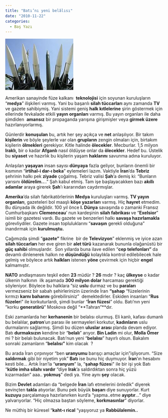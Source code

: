 ```yaml
---
title: "Batı’nı yeni belâlısı"
date: "2010-11-22"
categories: 
  - Baş Yazı
---
```


[![fuzeler.jpeg](../uploads/2010/11/fuzeler.jpeg)](../uploads/2010/11/fuzeler.jpeg "fuzeler.jpeg")

Amerikan sanayinde füze kalkanı  **teknolojisi** için soyunan kuruluşların “**medya**” ilişkileri varmış. Yani bu başarılı **silah tüccarları** aynı zamanda **TV** ve gazete sahibiymiş. Yani sistemi geniş **halk kıtlelerine** şirin göstermek için ellerinde fevkalade etkili **yayın organları** varmış. Bu yayın organları ile daha şimdiden  **amansız** bir propaganda yarışına girişmişler veya **girmek üzere** hazırlanıyorlarmış.

Günlerdir **konuşulan** bu, artık her şey açıkça ve **net** anlaşılıyor. Bir takım **kişilerin** ve böyle şeylerle var olan **grupların** zengin olmaları için, birtakım kişilerin **ölmekleri** gerekiyor. Kitle halinde **ölecekler**. Mecburlar. 1,5 milyon **Iraklı,** bir o kadar **Afganlı** nasıl öldüyse onlar da **ölecekler**. Hedef bu. Üstelik bu **siyaset** ve hazırlık bu kişilerin yaşam **haklarını** savunma adına kuruluyor.

Anlaşılan **yaşayan** insan sayısı **dünyaya** fazla geliyor, bunların önemli bir kısmının “**irtihal-i dar-ı beka**” eylemeleri lazım. Vaktiyle **İran**’da **Tebriz** şehrinin halkı pek **ziyade** çoğalmış. Tebriz valisi **Şah**’a demiş ki: “Bunların yarısını **öldürelim..**..” Şah kabul etmiş. Tam işe başlayacakken bazı **akıllı adamlar** araya girerek **Şah**’ı kararından caydırmışlar.

**Amerika**’da silah fabrikatörlerinin **Medya** kuruluşları varmış. **TV yayın organları**, gazeteleri bol maaşlı **köşe yazarları** varmış. Hiç **hayret** etmedim. Bu dünyada ilk değildir. 100 yıl önce **I. Dünya** savaşında o zamanki Fransız Cumhurbaşkanı **Clemenceau**’ nun kardeşinin **silah fabrikası** ve “**Exelsior**” isimli bir gazetesi vardı. Bu gazete ve benzerleri halkı **savaşa hazırlamakla** görevliydiler. Gazete insan topluluklarını “**savaşın** gerekli olduğuna” inandırmak için **kurulmuştu.** 

Çağımızda şimdi “**gazete”** fikrine  bir de **Televizyon**” eklenmiş ve iyice azan **silah tüccarları** her eve giren bir **alet türü** kazanarak bununla olağanüstü bir **güç sahibi** olmuşlardır.  Son yıllarda buna ilave edilen “**cep telefonları”** da devamlı dinlenerek halkın ne **düşündüğü** kolaylıkla kontrol edilebilecek hale gelmiş ve böylece artık **halkları** istenen **yöne** çevirmek için hiçbir **engel** kalmamıştır.

**NATO** andlaşmasını teşkil eden **23** müdür ? **26** mıdır ? kaç **ülkeyse** o kadar ülkenin halkının  ilk aşamada **300 milyon dolar** harcaması gerektiği söyleniyor. Böylece bu halklara “siz **uslu** durmaz ve bu **paraları** vermezseniz bir sabah şehirlerinizin üzerinde İran **“şahap** “füzelerinin kırmızı **karnı baharını** görebilirsiniz”  demektedirler. Eskiden insanları “**Rus füzeler**i” ile korkuturlardı, şimdi bunlar “**İran füzesi**” oldu. Batı’nın yeni ”korku **generatörü**” Moskova değil “**Tahran”**dır.

Eski zamanlarda her **kerhanenin** bir belalısı olurmuş. Eli kanlı, kafası dumanlı bu belalılar, **patron**’un parası ile sermayeleri korkutur, **kadınların** uslu durmalarını sağlarmış. Şimdi bu düzen **uluslar arası** planda devam ediyor. Batı **durmaksızın** kendine bir “**belalı**” arıyor. **Bin Ladin** mi olur, **Molla Ömer** mi ? bir belalı bulunacak. Batı’nun yeni “**belalısı**” hayırlı olsun. Bakalım sonraki zamanların “**belalısı”** kim olacak  ?

Bu arada İran çırpınıyor “ben **uranyumu** barışçı amaçlar için”işliyorum. “Size **saldırmak** gibi bir niyetim yok” **Batı** ise bunu hiç duymuyor. **İran**’ın hesabını kesti bile... Artık İran’la “**uranyum**” la, “**şahap füzes**i" ile bir işi yok Batı “**kütle imha silahı vardır** “diye **Irak**’a saldırdıktan sonra hiç yüzü kızarmadan” aaa.. **yokmuş**" dedi ya. Yine aynı **şey** olacak.

Bizim **Devlet** adamları da “belgede **İran** lafı etmelerini önledik” diyerek sevinçten **takla** atıyorlar. Bunu pek büyük **başarı** diye sunuyorlar. Kurt **kuzuyu** parçalamaya hazırlanırken kurd’a “yapma..etme **ayıptır**…” diye yalvarıyorlar. “Hiç olmazsa baştan söyleme, **korkmasınlar**” diyorlar.

Ne müthiş bir küresel “**kaht-ı rical** “yaşıyoruz ya **Rabbülalemin..**
